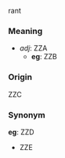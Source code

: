 rant
### Meaning
+ _adj_: ZZA
    + __eg__: ZZB

### Origin

ZZC

### Synonym

__eg__: ZZD

+ ZZE



